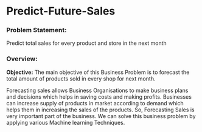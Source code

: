 # Predict-Future-Sales

### Problem Statement:
Predict total sales for every product and store in the next month

### Overview:
**Objective:** The main objective of this Business Problem is to forecast the total amount of products sold in every shop for next month.

Forecasting sales allows Business Organisations to make business plans and decisions which helps in saving costs and making profits. Businesses can increase supply of products in market according to demand which helps them in increasing the sales of the products. So, Forecasting Sales is very important part of the business. We can solve this business problem by applying various  Machine learning Techniques.
